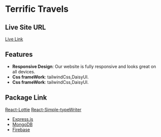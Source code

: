# Terrific Travels

## Live Site URL
[ Live Link](https://tourism-management-aed7f.web.app/)

## Features
- **Responsive Design**: Our website is fully responsive and looks great on all devices.
- **Css frameWork**: tailwindCss,DaisyUI.
- **Css frameWork**: tailwindCss,DaisyUI.
## Package Link
[React-Lottie](https://www.npmjs.com/package/react-lottie)
[React-Simple-typeWriter](https://www.npmjs.com/package/react-simple-typewriter)
- [Express.js](https://expressjs.com/en/starter/hello-world.html) 
- [MongoDB](https://www.mongodb.com/products/platform/atlas-database) 
- [Firebase](https://console.firebase.google.com/) 






